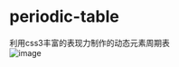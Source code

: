 # periodic-table
利用css3丰富的表现力制作的动态元素周期表
<br/>
![image](https://github.com/jys125773/periodic-table/tree/master/screenshot)
